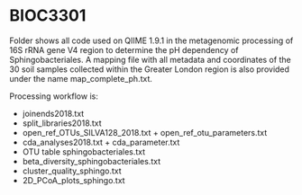 # BIOC3301
Folder shows all code used on QIIME 1.9.1 in the metagenomic processing of 16S rRNA gene V4 region to determine the pH dependency of Sphingobacteriales. A mapping file with all metadata and coordinates of the 30 soil samples collected within the Greater London region is also provided under the name map_complete_ph.txt.

Processing workflow is:
* joinends2018.txt
* split_libraries2018.txt
* open_ref_OTUs_SILVA128_2018.txt + open_ref_otu_parameters.txt
* cda_analyses2018.txt + cda_parameter.txt
* OTU table sphingobacteriales.txt
* beta_diversity_sphingobacteriales.txt
* cluster_quality_sphingo.txt
* 2D_PCoA_plots_sphingo.txt
